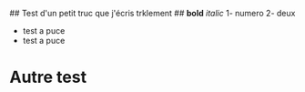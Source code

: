 ## Test d'un petit truc que j'écris trklement ##
**bold** *italic*
1- numero
2- deux

* test a puce
* test a puce

# Autre test
